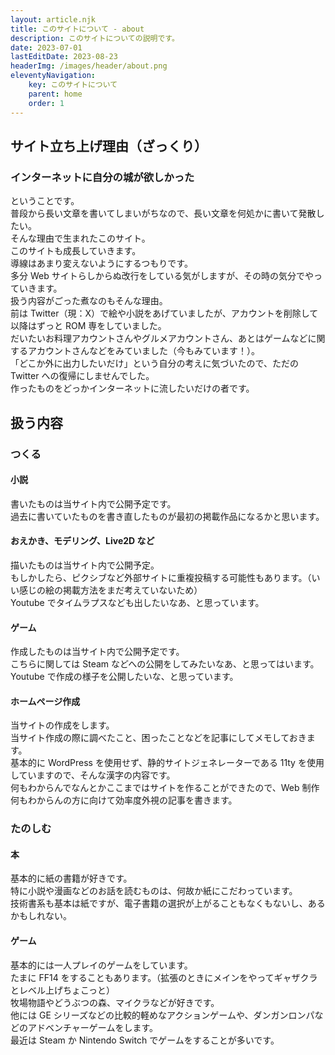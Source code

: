```yaml
---
layout: article.njk
title: このサイトについて - about
description: このサイトについての説明です。
date: 2023-07-01
lastEditDate: 2023-08-23
headerImg: /images/header/about.png
eleventyNavigation:
    key: このサイトについて
    parent: home
    order: 1
---
```


## サイト立ち上げ理由（ざっくり）

### インターネットに自分の城が欲しかった

ということです。  
普段から長い文章を書いてしまいがちなので、長い文章を何処かに書いて発散したい。  
そんな理由で生まれたこのサイト。  
このサイトも成長していきます。  
導線はあまり変えないようにするつもりです。  
多分 Web サイトらしからぬ改行をしている気がしますが、その時の気分でやっていきます。  
扱う内容がごった煮なのもそんな理由。  
前は Twitter（現：X）で絵や小説をあげていましたが、アカウントを削除して以降はずっと ROM 専をしていました。  
だいたいお料理アカウントさんやグルメアカウントさん、あとはゲームなどに関するアカウントさんなどをみていました（今もみています！）。  
「どこか外に出力したいだけ」という自分の考えに気づいたので、ただの Twitter への復帰にしませんでした。  
作ったものをどっかインターネットに流したいだけの者です。

## 扱う内容

### つくる

#### 小説

書いたものは当サイト内で公開予定です。  
過去に書いていたものを書き直したものが最初の掲載作品になるかと思います。

#### おえかき、モデリング、Live2D など

描いたものは当サイト内で公開予定。  
もしかしたら、ピクシブなど外部サイトに重複投稿する可能性もあります。（いい感じの絵の掲載方法をまだ考えていないため）  
Youtube でタイムラプスなども出したいなあ、と思っています。

#### ゲーム

作成したものは当サイト内で公開予定です。  
こちらに関しては Steam などへの公開をしてみたいなあ、と思ってはいます。  
Youtube で作成の様子を公開したいな、と思っています。

#### ホームページ作成

当サイトの作成をします。  
当サイト作成の際に調べたこと、困ったことなどを記事にしてメモしておきます。  
基本的に WordPress を使用せず、静的サイトジェネレーターである 11ty を使用していますので、そんな漢字の内容です。  
何もわからんでなんとかここまではサイトを作ることができたので、Web 制作何もわからんの方に向けて効率度外視の記事を書きます。

### たのしむ

#### 本

基本的に紙の書籍が好きです。  
特に小説や漫画などのお話を読むものは、何故か紙にこだわっています。  
技術書系も基本は紙ですが、電子書籍の選択が上がることもなくもないし、あるかもしれない。

#### ゲーム

基本的には一人プレイのゲームをしています。  
たまに FF14 をすることもあります。（拡張のときにメインをやってギャザクラとレベル上げちょこっと）  
牧場物語やどうぶつの森、マイクラなどが好きです。  
他には GE シリーズなどの比較的軽めなアクションゲームや、ダンガンロンパなどのアドベンチャーゲームをします。  
最近は Steam か Nintendo Switch でゲームをすることが多いです。
